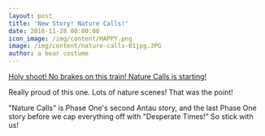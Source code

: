 ```yaml
---
layout: post
title: 'New Story! Nature Calls!'
date: 2016-11-28 00:00:00
icon_image: /img/content/HAPPY.png
image: /img/content/nature-calls-01jpg.JPG
author: a bear costume
---
```



[Holy shoot! No brakes on this train! Nature Calls is starting!](/comics/nature+calls_01/)

Really proud of this one. Lots of nature scenes! That was the point!

"Nature Calls" is Phase One's second Antau story, and the last Phase One story before we cap everything off with "Desperate Times!" So stick with us!